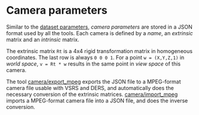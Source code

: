 # Camera parameters

Similar to the [dataset parameters](data/dataset.html), _camera parameters_ are stored in a JSON format used by all the tools.
Each camera is defined by a _name_, an _extrinsic_ matrix and an _intrinsic_ matrix.

The extrinsic matrix `Rt` is a 4x4 rigid transformation matrix in homogeneous coordinates. The last row is always
`0 0 0 1`. For a point `w = (X,Y,Z,1)` in _world space_, `v = Rt * w` results in the same point
in _view space_ of this camera.

The tool [camera/export_mpeg](../tools/camera/export_mpeg.html) exports the JSON file to a MPEG-format camera file usable with VSRS and DERS, and automatically
does the necessary conversion of the extrinsic matrices. [camera/import_mpeg](../tools/camera/import_mpeg.html) imports a MPEG-format camera file into
a JSON file, and does the inverse conversion.
